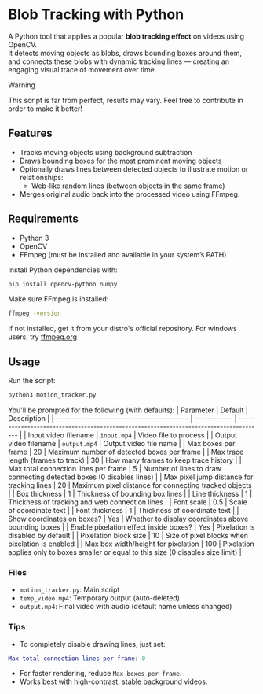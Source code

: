 # Blob Tracking with Python
A Python tool that applies a popular **blob tracking effect** on videos using OpenCV.  
It detects moving objects as blobs, draws bounding boxes around them, and connects these blobs with dynamic tracking lines — creating an engaging visual trace of movement over time.

> [!WARNING]  
> This script is far from perfect, results may vary. Feel free to contribute in order to make it better!

## Features
- Tracks moving objects using background subtraction
- Draws bounding boxes for the most prominent moving objects
- Optionally draws lines between detected objects to illustrate motion or relationships:
  - Web-like random lines (between objects in the same frame)
- Merges original audio back into the processed video using FFmpeg.

## Requirements
- Python 3
- OpenCV
- FFmpeg (must be installed and available in your system’s PATH)

Install Python dependencies with:
```bash
pip install opencv-python numpy
```
Make sure FFmpeg is installed:
```bash
ffmpeg -version
```
If not installed, get it from your distro's official repository. For windows users, try [ffmpeg.org](https://ffmpeg.org/)

## Usage

Run the script:
```bash
python3 motion_tracker.py
```

You'll be prompted for the following (with defaults):
| Parameter                                  | Default      | Description                                                                            |
| ------------------------------------------ | ------------ | -------------------------------------------------------------------------------------- |
| Input video filename                       | `input.mp4`  | Video file to process                                                                  |
| Output video filename                      | `output.mp4` | Output video file name                                                                 |
| Max boxes per frame                        | 20           | Maximum number of detected boxes per frame                                             |
| Max trace length (frames to track)         | 30           | How many frames to keep trace history                                                  |
| Max total connection lines per frame       | 5            | Number of lines to draw connecting detected boxes (0 disables lines)                   |
| Max pixel jump distance for tracking lines | 20           | Maximum pixel distance for connecting tracked objects                                  |
| Box thickness                              | 1            | Thickness of bounding box lines                                                        |
| Line thickness                             | 1            | Thickness of tracking and web connection lines                                         |
| Font scale                                 | 0.5          | Scale of coordinate text                                                               |
| Font thickness                             | 1            | Thickness of coordinate text                                                           |
| Show coordinates on boxes?                 | Yes          | Whether to display coordinates above bounding boxes                                    |
| Enable pixelation effect inside boxes?     | Yes          | Pixelation is disabled by default                                                      |
| Pixelation block size                      | 10           | Size of pixel blocks when pixelation is enabled                                        |
| Max box width/height for pixelation        | 100          | Pixelation applies only to boxes smaller or equal to this size (0 disables size limit) |



### Files
- `motion_tracker.py`: Main script
- `temp_video.mp4`: Temporary output (auto-deleted)
- `output.mp4`: Final video with audio (default name unless changed)

### Tips

- To completely disable drawing lines, just set:
```lua
Max total connection lines per frame: 0
```
- For faster rendering, reduce `Max boxes per frame`.
- Works best with high-contrast, stable background videos.

